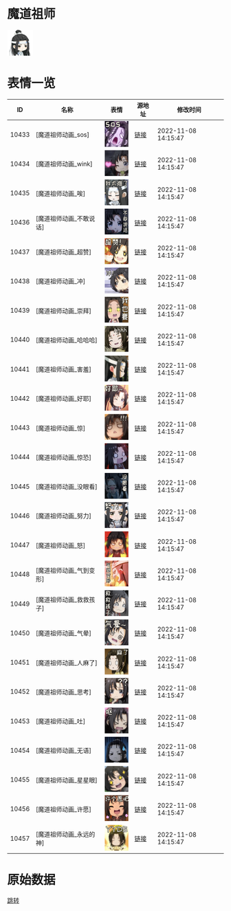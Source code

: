 # 魔道祖师

<img src="./cover.png" height="60" alt="cover" />

# 表情一览

|ID|名称|表情|源地址|修改时间|
|----|----|----|----|----|
|10433|[魔道祖师动画_sos]|<img src="./pic/010433_%5B魔道祖师动画_sos%5D.png" height="60" alt="sos"/>|[链接](http://i0.hdslb.com/bfs/emote/50a6bb37fbd90d4c9f7bc32c7e39cccb99810a72.png)|2022-11-08 14:15:47|
|10434|[魔道祖师动画_wink]|<img src="./pic/010434_%5B魔道祖师动画_wink%5D.png" height="60" alt="wink"/>|[链接](http://i0.hdslb.com/bfs/emote/48dbdeea9e935eea29d5d70ce2d3edba447b0896.png)|2022-11-08 14:15:47|
|10435|[魔道祖师动画_唉]|<img src="./pic/010435_%5B魔道祖师动画_唉%5D.png" height="60" alt="唉"/>|[链接](http://i0.hdslb.com/bfs/emote/d730a1ecff93c8a6c95abb967b2ab8d533b2dc4d.png)|2022-11-08 14:15:47|
|10436|[魔道祖师动画_不敢说话]|<img src="./pic/010436_%5B魔道祖师动画_不敢说话%5D.png" height="60" alt="不敢说话"/>|[链接](http://i0.hdslb.com/bfs/emote/fd9c715519d0d8da3a491d5ce4a4455d896fb426.png)|2022-11-08 14:15:47|
|10437|[魔道祖师动画_超赞]|<img src="./pic/010437_%5B魔道祖师动画_超赞%5D.png" height="60" alt="超赞"/>|[链接](http://i0.hdslb.com/bfs/emote/0d52fcde4f9aa8f3f7409b5c5b7185be8d7af9c9.png)|2022-11-08 14:15:47|
|10438|[魔道祖师动画_冲]|<img src="./pic/010438_%5B魔道祖师动画_冲%5D.png" height="60" alt="冲"/>|[链接](http://i0.hdslb.com/bfs/emote/02c17029c10c0e8176c3c10b6bed3ff164c3a156.png)|2022-11-08 14:15:47|
|10439|[魔道祖师动画_崇拜]|<img src="./pic/010439_%5B魔道祖师动画_崇拜%5D.png" height="60" alt="崇拜"/>|[链接](http://i0.hdslb.com/bfs/emote/a664c849e80ec8099f2cb42e2aa69dfd62bfd0c7.png)|2022-11-08 14:15:47|
|10440|[魔道祖师动画_哈哈哈]|<img src="./pic/010440_%5B魔道祖师动画_哈哈哈%5D.png" height="60" alt="哈哈哈"/>|[链接](http://i0.hdslb.com/bfs/emote/8797a11c08e022ea43f23831ee48d445ae87e550.png)|2022-11-08 14:15:47|
|10441|[魔道祖师动画_害羞]|<img src="./pic/010441_%5B魔道祖师动画_害羞%5D.png" height="60" alt="害羞"/>|[链接](http://i0.hdslb.com/bfs/emote/2fc9a3e743d24e24cc01502ca5863b64cb7d603b.png)|2022-11-08 14:15:47|
|10442|[魔道祖师动画_好耶]|<img src="./pic/010442_%5B魔道祖师动画_好耶%5D.png" height="60" alt="好耶"/>|[链接](http://i0.hdslb.com/bfs/emote/14e3ccf8f8eb4a855e95c07864a00fdb0329fa86.png)|2022-11-08 14:15:47|
|10443|[魔道祖师动画_惊]|<img src="./pic/010443_%5B魔道祖师动画_惊%5D.png" height="60" alt="惊"/>|[链接](http://i0.hdslb.com/bfs/emote/e27cdb5882f5d19facc2e57716d43791457cdcda.png)|2022-11-08 14:15:47|
|10444|[魔道祖师动画_惊恐]|<img src="./pic/010444_%5B魔道祖师动画_惊恐%5D.png" height="60" alt="惊恐"/>|[链接](http://i0.hdslb.com/bfs/emote/ec23629279ca947aa20450912bbf10747b31631a.png)|2022-11-08 14:15:47|
|10445|[魔道祖师动画_没眼看]|<img src="./pic/010445_%5B魔道祖师动画_没眼看%5D.png" height="60" alt="没眼看"/>|[链接](http://i0.hdslb.com/bfs/emote/91aa9e67fc42f0ac75f48db5b25d9a44e7cad2e9.png)|2022-11-08 14:15:47|
|10446|[魔道祖师动画_努力]|<img src="./pic/010446_%5B魔道祖师动画_努力%5D.png" height="60" alt="努力"/>|[链接](http://i0.hdslb.com/bfs/emote/a0b280876a991e5693f64bc3c1d299fb9ee1904d.png)|2022-11-08 14:15:47|
|10447|[魔道祖师动画_怒]|<img src="./pic/010447_%5B魔道祖师动画_怒%5D.png" height="60" alt="怒"/>|[链接](http://i0.hdslb.com/bfs/emote/45f7066f3b9225973907f93b2da3a95609e14930.png)|2022-11-08 14:15:47|
|10448|[魔道祖师动画_气到变形]|<img src="./pic/010448_%5B魔道祖师动画_气到变形%5D.png" height="60" alt="气到变形"/>|[链接](http://i0.hdslb.com/bfs/emote/5216f10a42337fc1e995c7b6cf45290847cf4ba6.png)|2022-11-08 14:15:47|
|10449|[魔道祖师动画_救救孩子]|<img src="./pic/010449_%5B魔道祖师动画_救救孩子%5D.png" height="60" alt="救救孩子"/>|[链接](http://i0.hdslb.com/bfs/emote/1238660a71859fc200b51001de7f2b591e0d47d2.png)|2022-11-08 14:15:47|
|10450|[魔道祖师动画_气晕]|<img src="./pic/010450_%5B魔道祖师动画_气晕%5D.png" height="60" alt="气晕"/>|[链接](http://i0.hdslb.com/bfs/emote/522f79eaae1e267ade1eb80c599e92be39cf68a4.png)|2022-11-08 14:15:47|
|10451|[魔道祖师动画_人麻了]|<img src="./pic/010451_%5B魔道祖师动画_人麻了%5D.png" height="60" alt="人麻了"/>|[链接](http://i0.hdslb.com/bfs/emote/07f6054ebd39d569ef4122bcf763070ee4cbbff2.png)|2022-11-08 14:15:47|
|10452|[魔道祖师动画_思考]|<img src="./pic/010452_%5B魔道祖师动画_思考%5D.png" height="60" alt="思考"/>|[链接](http://i0.hdslb.com/bfs/emote/fc5821b8030748dee17059ee05b4b48416dfba20.png)|2022-11-08 14:15:47|
|10453|[魔道祖师动画_吐]|<img src="./pic/010453_%5B魔道祖师动画_吐%5D.png" height="60" alt="吐"/>|[链接](http://i0.hdslb.com/bfs/emote/e851e3f5566c18c5cd56bc1180ec738d79881449.png)|2022-11-08 14:15:47|
|10454|[魔道祖师动画_无语]|<img src="./pic/010454_%5B魔道祖师动画_无语%5D.png" height="60" alt="无语"/>|[链接](http://i0.hdslb.com/bfs/emote/8b3069e8cfceb7d4595016889d9ad7e1c1383a0d.png)|2022-11-08 14:15:47|
|10455|[魔道祖师动画_星星眼]|<img src="./pic/010455_%5B魔道祖师动画_星星眼%5D.png" height="60" alt="星星眼"/>|[链接](http://i0.hdslb.com/bfs/emote/74d88b5448b6b2d169f0d2fb2b517aeeb48d7bb7.png)|2022-11-08 14:15:47|
|10456|[魔道祖师动画_许愿]|<img src="./pic/010456_%5B魔道祖师动画_许愿%5D.png" height="60" alt="许愿"/>|[链接](http://i0.hdslb.com/bfs/emote/81f4a485a0452dc731b6a62ecdf59b075a569673.png)|2022-11-08 14:15:47|
|10457|[魔道祖师动画_永远的神]|<img src="./pic/010457_%5B魔道祖师动画_永远的神%5D.png" height="60" alt="永远的神"/>|[链接](http://i0.hdslb.com/bfs/emote/ba5302209d83a21570d6517b53725d116da06c63.png)|2022-11-08 14:15:47|

# 原始数据

[跳转](./raw.json)

